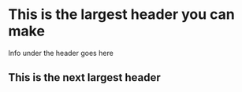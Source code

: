 # This is the largest header you can make
Info under the header goes here

## This is the next largest header
